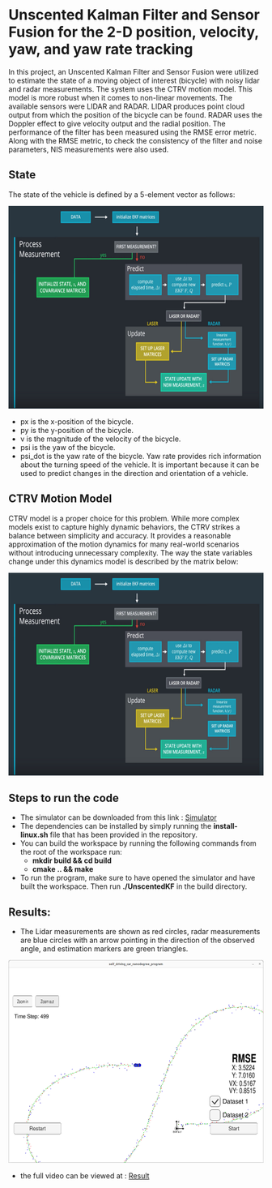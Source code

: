 # Unscented Kalman Filter and Sensor Fusion for the 2-D position, velocity, yaw, and yaw rate tracking
In this project, an Unscented Kalman Filter and Sensor Fusion were utilized to estimate the state of a moving object of interest (bicycle) with noisy lidar and radar measurements. The system uses the CTRV motion model. This model is more robust when it comes to non-linear movements.
The available sensors were LIDAR and RADAR. LIDAR produces point cloud output from which the position of the bicycle can be found. RADAR uses the Doppler effect to give velocity output and the radial position.
The performance of the filter has been measured using the RMSE error metric. Along with the RMSE metric, to check the consistency of the filter and noise parameters, NIS measurements were also used.

## State
The state of the vehicle is defined by a 5-element vector as follows:
<p align="center">
<img width="600" height="400" src="https://github.com/Badri-R-S/EKF_sensor_fusion/blob/main/Results/kalman_filter_map.png"
</p> 
  
- px is the x-position of the bicycle.
- py is the y-position of the bicycle.
- v is the magnitude of the velocity of the bicycle.
- psi is the yaw of the bicycle.
- psi_dot is the yaw rate of the bicycle.
Yaw rate provides rich information about the turning speed of the vehicle. It is important because it can be used to predict changes in the direction and orientation of a vehicle.

## CTRV Motion Model
CTRV model is a proper choice for this problem. 
While more complex models exist to capture highly dynamic behaviors, the CTRV strikes a balance between simplicity and accuracy. 
It provides a reasonable approximation of the motion dynamics for many real-world scenarios without introducing unnecessary complexity.
The way the state variables change under this dynamics model is described by the matrix below:
<p align="center">
<img width="600" height="400" src="https://github.com/Badri-R-S/EKF_sensor_fusion/blob/main/Results/kalman_filter_map.png"
</p> 

## Steps to run the code
- The simulator can be downloaded from this link : [Simulator](https://github.com/udacity/self-driving-car-sim/releases/)
- The dependencies can be installed by simply running the **install-linux.sh** file that has been provided in the repository.
- You can build the workspace by running the following commands from the root of the workspace run:
  -  **mkdir build && cd build**
  -  **cmake .. && make**
- To run the program, make sure to have opened the simulator and have built the workspace. Then run **./UnscentedKF** in the build directory.

## Results:
- The Lidar measurements are shown as red circles, radar measurements are blue circles with an arrow pointing in the direction of the observed angle, and estimation markers are green triangles.
<p align="center">
<img width="600" height="400" src="https://github.com/Badri-R-S/EKF_sensor_fusion/blob/main/Results/Screenshot%20from%202024-01-11%2008-39-16.png"
</p> 
  
- the full video can be viewed at : [Result](https://drive.google.com/file/d/1neUnBMtkMTQONFciqeQmb8F5wN_0QcJu/view?usp=sharing)
